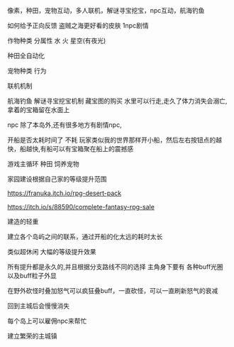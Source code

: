 像素，种田，宠物互动，多人联机，解谜寻宝挖宝，npc互动，航海钓鱼

如何给予正向反馈 盗贼之海更好看的皮肤
    1npc剧情


作物种类 分属性 水 火 星空(有夜光)

种田全自动化

宠物种类 行为

联机机制

航海钓鱼 解谜寻宝挖宝机制 藏宝图的购买 水里可以行走,走久了体力消失会溺亡,拿着的宝箱留在水面上

npc 除了本岛外,还有很多地方有剧情npc,

开船是否太耗时间了 不耗 玩家类似我的世界那样开小船，然后左右按钮点的越快，船越快,有船可以有宝箱聚在船上的震撼感

游戏主循环 种田 饲养宠物

家园建设根据自己家的等级提升范围

https://franuka.itch.io/rpg-desert-pack

https://itch.io/s/88590/complete-fantasy-rpg-sale

建造的轻重

建立各个岛屿之间的联系，通过开船的化太远的耗时太长

类似超休闲 大幅的等级提升效果

所有提升都是永久的,并且根据分支路线不同的选择
主角身下要有 各种buff光圈 以及buff粒子外显

在野外砍怪时叠加怒气可以疯狂叠buff，一直砍怪，可以一直刷新怒气的衰减

回到主城后会慢慢消失

每个岛上可以雇佣npc来帮忙

建立繁荣的主城镇